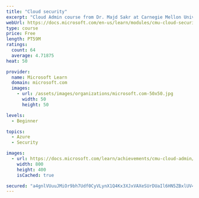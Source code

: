 ```yaml
---
title: "Cloud security"
excerpt: "Cloud Admin course from Dr. Majd Sakr at Carnegie Mellon University. Keeping your cloud secure means more than just adding permissions to resources. Learn about what cloud security means, including threats, cryptography, and regulation."
webUrl: https://docs.microsoft.com/en-us/learn/modules/cmu-cloud-security/
type: course
price: Free
length: PT59M
ratings:
  count: 64
  average: 4.71875
heat: 50

provider:
  name: Microsoft Learn
  domain: microsoft.com
  images:
    - url: /assets/images/organizations/microsoft.com-50x50.jpg
      width: 50
      height: 50

levels:
  - Beginner

topics:
  - Azure
  - Security

images:
  - url: https://docs.microsoft.com/learn/achievements/cmu-cloud-admin/cmu-cloud-security-social.png
    width: 800
    height: 400
    isCached: true

secured: "a4gnlVUuuJMiOr9bh7Udf0CyVLynX1Q4Kx3XJxVAXeSUrDUaIl6HN5ZBxlUV4I35bBG4yVOzbhNZuAmK23Ln9VegX5peRzKi6DZHvEaztbU/G7goUy3RkD7AUzqWR/VDmYkJ6v7YNO8hMWYF/NzbbfP5zw8u9+3Ry1Wwj7TQl+rcgniM2oVOZlE7zcWnvjeespWRt90vUXV1pOfIPFRwWifY47X/XlUIPepi81PPoOm+j6waQ3DMWbUY6ALTW7/7xNVocde8cIKWpaCIkVIic+pvFPfrwN1cON6JYkloDrjYO0o6OdlGPBnq+tmTG0nqOpjGbZKHOHC/J3hSkXqsAT6qDjb85Wsv0FzgvBf79SLc5kXpR7oXcXSZAwVjc+ZD8fJMTlPYAoHrEEDMQm7/yEjdXtFJNvXx1CCGRx1L+Qk=;rrgpLXhJfX/O5iO582ZsGw=="
---
```


